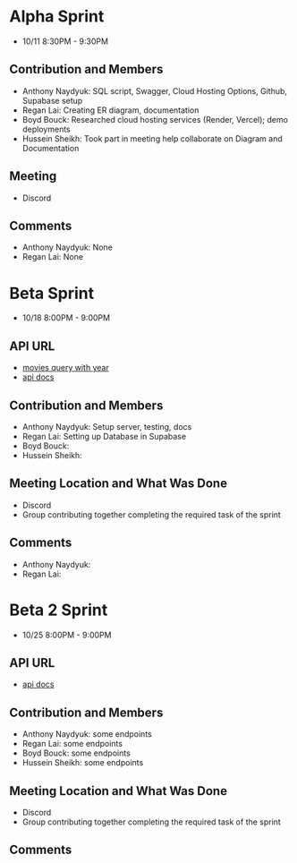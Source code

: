 # Alpha Sprint
- 10/11 8:30PM - 9:30PM

## Contribution and Members
- Anthony Naydyuk: SQL script, Swagger, Cloud Hosting Options, Github, Supabase setup
- Regan Lai: Creating ER diagram, documentation
- Boyd Bouck: Researched cloud hosting services (Render, Vercel); demo deployments
- Hussein Sheikh: Took part in meeting help collaborate on Diagram and Documentation

## Meeting
- Discord 

## Comments
- Anthony Naydyuk: None
- Regan Lai: None

# Beta Sprint 
- 10/18 8:00PM - 9:00PM

## API URL
- [movies query with year](https://tcss460-api.onrender.com/api/movies?year=2025)
- [api docs](https://tcss460-api.onrender.com/api-docs)

## Contribution and Members
- Anthony Naydyuk: Setup server, testing, docs
- Regan Lai: Setting up Database in Supabase 
- Boyd Bouck: 
- Hussein Sheikh:

## Meeting Location and What Was Done 
- Discord
- Group contributing together completing the required task of the sprint

## Comments
- Anthony Naydyuk: 
- Regan Lai:

# Beta 2 Sprint 
- 10/25 8:00PM - 9:00PM

## API URL
- [api docs](https://tcss460-api.onrender.com/api-docs)

## Contribution and Members
- Anthony Naydyuk: some endpoints
- Regan Lai: some endpoints
- Boyd Bouck: some endpoints
- Hussein Sheikh: some endpoints

## Meeting Location and What Was Done 
- Discord
- Group contributing together completing the required task of the sprint

## Comments

